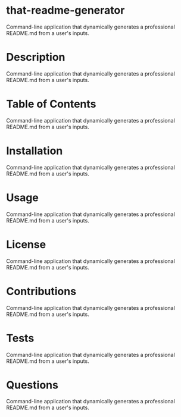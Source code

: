 # that-readme-generator
Command-line application that dynamically generates a professional README.md from a user's inputs. 

# Description
Command-line application that dynamically generates a professional README.md from a user's inputs. 

# Table of Contents
Command-line application that dynamically generates a professional README.md from a user's inputs. 

# Installation
Command-line application that dynamically generates a professional README.md from a user's inputs. 

#  Usage
Command-line application that dynamically generates a professional README.md from a user's inputs. 

#  License
Command-line application that dynamically generates a professional README.md from a user's inputs.

#  Contributions
Command-line application that dynamically generates a professional README.md from a user's inputs.

#  Tests
Command-line application that dynamically generates a professional README.md from a user's inputs.

#  Questions
Command-line application that dynamically generates a professional README.md from a user's inputs.